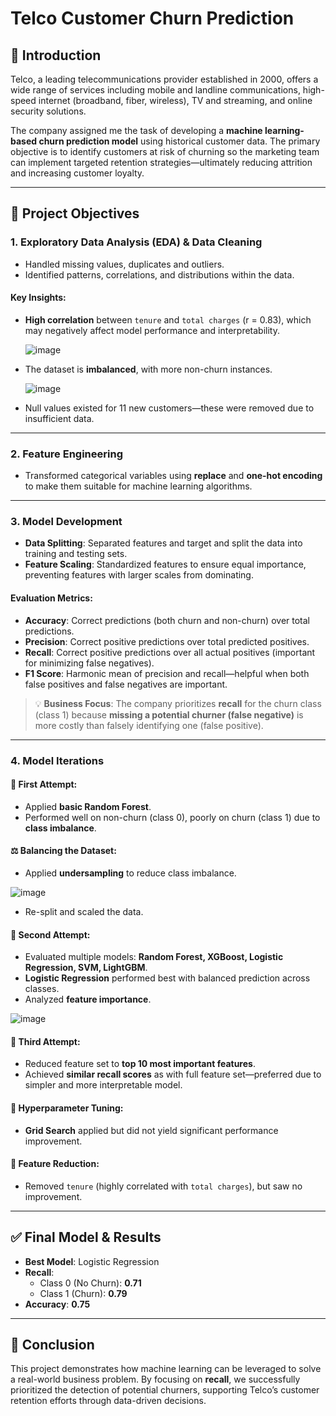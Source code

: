 # Telco Customer Churn Prediction

## 📌 Introduction

Telco, a leading telecommunications provider established in 2000, offers a wide range of services including mobile and landline communications, high-speed internet (broadband, fiber, wireless), TV and streaming, and online security solutions.

The company assigned me the task of developing a **machine learning-based churn prediction model** using historical customer data. The primary objective is to identify customers at risk of churning so the marketing team can implement targeted retention strategies—ultimately reducing attrition and increasing customer loyalty.

---

## 🎯 Project Objectives

### 1. Exploratory Data Analysis (EDA) & Data Cleaning

- Handled missing values, duplicates and outliers.
- Identified patterns, correlations, and distributions within the data.

#### Key Insights:
- **High correlation** between `tenure` and `total charges` (r = 0.83), which may negatively affect model performance and interpretability.
  
  ![image](https://github.com/user-attachments/assets/c24cd614-e965-4163-803f-942616b0f4c3)

- The dataset is **imbalanced**, with more non-churn instances.
  
  ![image](https://github.com/user-attachments/assets/ed73c358-90ce-4b1b-a5d1-66b7d2b09847)

- Null values existed for 11 new customers—these were removed due to insufficient data.

---

### 2. Feature Engineering

- Transformed categorical variables using **replace** and **one-hot encoding** to make them suitable for machine learning algorithms.

---

### 3. Model Development

- **Data Splitting**: Separated features and target and split the data into training and testing sets.
- **Feature Scaling**: Standardized features to ensure equal importance, preventing features with larger scales from dominating.
  
#### Evaluation Metrics:
- **Accuracy**: Correct predictions (both churn and non-churn) over total predictions.
- **Precision**: Correct positive predictions over total predicted positives.
- **Recall**: Correct positive predictions over all actual positives (important for minimizing false negatives).
- **F1 Score**: Harmonic mean of precision and recall—helpful when both false positives and false negatives are important.

> 💡 **Business Focus**: The company prioritizes **recall** for the churn class (class 1) because **missing a potential churner (false negative)** is more costly than falsely identifying one (false positive).

---

### 4. Model Iterations

#### 🔁 First Attempt:
- Applied **basic Random Forest**.
- Performed well on non-churn (class 0), poorly on churn (class 1) due to **class imbalance**.

#### ⚖️ Balancing the Dataset:
- Applied **undersampling** to reduce class imbalance.
  
![image](https://github.com/user-attachments/assets/9c6d1d82-49d7-4beb-931a-d6fda1137c73)

- Re-split and scaled the data.

#### 🔁 Second Attempt:
- Evaluated multiple models: **Random Forest, XGBoost, Logistic Regression, SVM, LightGBM**.
- **Logistic Regression** performed best with balanced prediction across classes.
- Analyzed **feature importance**.

![image](https://github.com/user-attachments/assets/1354f90e-df98-49cb-97ff-0e58a8c3a222)


#### 🔁 Third Attempt:
- Reduced feature set to **top 10 most important features**.
- Achieved **similar recall scores** as with full feature set—preferred due to simpler and more interpretable model.

#### 🔧 Hyperparameter Tuning:
- **Grid Search** applied but did not yield significant performance improvement.

#### 🧪 Feature Reduction:
- Removed `tenure` (highly correlated with `total charges`), but saw no improvement.

---

## ✅ Final Model & Results

- **Best Model**: Logistic Regression
- **Recall**:
  - Class 0 (No Churn): **0.71**
  - Class 1 (Churn): **0.79**
- **Accuracy**: **0.75**

---
## 📝 Conclusion

This project demonstrates how machine learning can be leveraged to solve a real-world business problem. By focusing on **recall**, we successfully prioritized the detection of potential churners, supporting Telco’s customer retention efforts through data-driven decisions.





